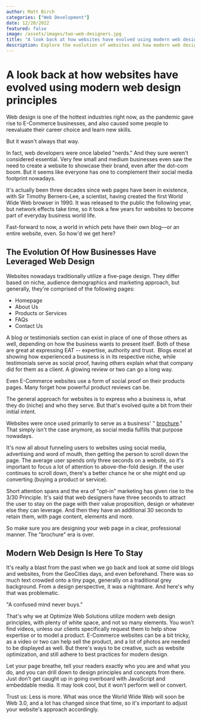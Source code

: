 ```yaml
---
author: Matt Birch
categories: ["Web Development"]
date: 12/20/2022
featured: false
image: /assets/images/two-web-designers.jpg
title: "A look back at how websites have evolved using modern web design principles"
description: Explore the evolution of websites and how modern web design principles have transformed the way brands build engaging, user-friendly digital experiences for their audiences.
---
```


# A look back at how websites have evolved using modern web design principles

Web design is one of the hottest industries right now, as the pandemic gave rise to E-Commerce businesses, and also caused some people to reevaluate their career choice and learn new skills.

But it wasn't always that way.

In fact, web developers were once labeled "nerds." And they sure weren't considered essential. Very few small and medium businesses even saw the need to create a website to showcase their brand, even after the dot-com boom. But it seems like everyone has one to complement their social media footprint nowadays.

It's actually been three decades since web pages have been in existence, with Sir Timothy Berners-Lee, a scientist, having created the first World Wide Web browser in 1990. It was released to the public the following year, but network effects take time, so it took a few years for websites to become part of everyday business world life.

Fast-forward to now, a world in which pets have their own blog—or an entire website, even. So how'd we get here?

## The Evolution Of How Businesses Have Leveraged Web Design

Websites nowadays traditionally utilize a five-page design. They differ based on niche, audience demographics and marketing approach, but generally, they're comprised of the following pages:

- Homepage
- About Us
- Products or Services
- FAQs
- Contact Us

A blog or testimonials section can exist in place of one of those others as well, depending on how the business wants to present itself. Both of these are great at expressing EAT -- expertise, authority and trust.  Blogs excel at showing how experienced a business is in its respective niche, while testimonials serve as social proof, having others explain what that company did for them as a client. A glowing review or two can go a long way.

Even E-Commerce websites use a form of social proof on their products pages. Many forget how powerful product reviews can be.

The general approach for websites is to express who a business is, what they do (niche) and who they serve. But that's evolved quite a bit from their initial intent.

Websites were once used primarily to serve as a business' " [brochure](https://wishdesk.com/blog/brochure-website-practical-guide/)." That simply isn't the case anymore, as social media fulfills that purpose nowadays.

It's now all about funneling users to websites using social media, advertising and word of mouth, then getting the person to scroll down the page. The average user spends only three seconds on a website, so it's important to focus a lot of attention to above-the-fold design. If the user continues to scroll down, there's a better chance he or she might end up converting (buying a product or service).

Short attention spans and the era of "opt-in" marketing has given rise to the 3/30 Principle. It's said that web designers have three seconds to attract the user to stay on the page with their value proposition, design or whatever else they can leverage. And then they have an additional 30 seconds to retain them, with page content, elements and more.

So make sure you are designing your web page in a clear, professional manner. The "brochure" era is over.

## Modern Web Design Is Here To Stay

It's really a blast from the past when we go back and look at some old blogs and websites, from the GeoCities days, and even beforehand. There was so much text crowded onto a tiny page, generally on a traditional grey background. From a design perspective, it was a nightmare. And here's why that was problematic.

"A confused mind never buys."

That's why we at Optimize Web Solutions utilize modern web design principles, with plenty of white space, and not so many elements. You won't find videos, unless our clients specifically request them to help show expertise or to model a product. E-Commerce websites can be a bit tricky, as a video or two can help sell the product, and a lot of photos are needed to be displayed as well. But there's ways to be creative, such as website optimization, and still adhere to best practices for modern design.

Let your page breathe, tell your readers exactly who you are and what you do, and you can drill down to design principles and concepts from there. Just don't get caught up in going overboard with JavaScript and embeddable media. It may look cool, but it won't perform well or convert.

Trust us: Less is more. What was once the World Wide Web will soon be Web 3.0, and a lot has changed since that time, so it's important to adjust your website's approach accordingly.
